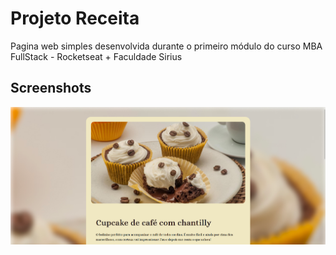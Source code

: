 
# Projeto Receita

Pagina web simples desenvolvida durante o primeiro módulo do curso MBA FullStack - Rocketseat + Faculdade Sirius

## Screenshots

![App Screenshot](./assets/screenshot.png)

